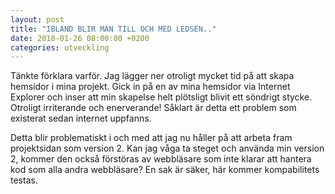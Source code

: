 ```yaml
---
layout: post
title: "IBLAND BLIR MAN TILL OCH MED LEDSEN.."
date: 2018-01-26 08:00:00 +0200
categories: utveckling
---
```

Tänkte förklara varför. Jag lägger ner otroligt mycket tid på att skapa hemsidor i mina projekt. Gick in på en av mina hemsidor via Internet Explorer och inser att min skapelse helt plötsligt blivit ett söndrigt stycke. Otroligt irriterande och enerverande! Såklart är detta ett problem som existerat sedan internet uppfanns.

Detta blir problematiskt i och med att jag nu håller på att arbeta fram projektsidan som version 2. Kan jag våga ta steget och använda min version 2, kommer den också förstöras av webbläsare som inte klarar att hantera kod som alla andra webbläsare? En sak är säker, här kommer kompabilitets testas.